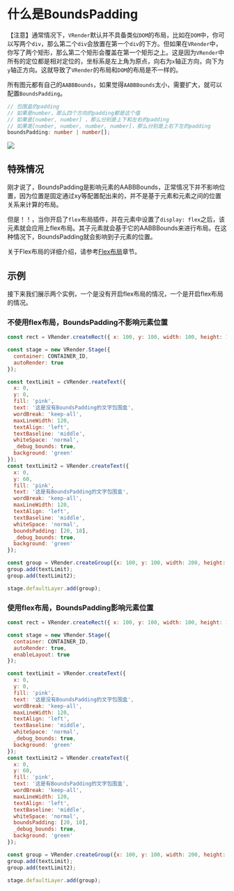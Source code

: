 # 什么是BoundsPadding

【注意】通常情况下，`VRender`默认并不具备类似`DOM`的布局，比如在`DOM`中，你可以写两个`div`，那么第二个`div`会放置在第一个`div`的下方。但如果在`VRender`中，你写了两个矩形，那么第二个矩形会覆盖在第一个矩形之上。这是因为`VRender`中所有的定位都是相对定位的，坐标系是左上角为原点，向右为`x`轴正方向，向下为`y`轴正方向。这就导致了`VRender`的布局和`DOM`的布局是不一样的。

所有图元都有自己的`AABBBounds`，如果觉得`AABBBounds`太小，需要扩大，就可以配置`BoundsPadding`。

```ts
// 包围盒的padding
// 如果是number，那么四个方向的padding都是这个值
// 如果是[number, number] ，那么分别是上下和左右的padding
// 如果是[number, number, number, number]，那么分别是上右下左的padding
boundsPadding: number | number[];
```

![](https://lf9-dp-fe-cms-tos.byteorg.com/obj/bit-cloud/vrender/vrender-faq-boundsPadding1.png)

## 特殊情况

刚才说了，BoundsPadding是影响元素的AABBBounds，正常情况下并不影响位置，因为位置是固定通过xy等配置配出来的，并不是基于元素和元素之间的位置关系来计算的布局。

但是！！，当你开启了`flex`布局插件，并在元素中设置了`display: flex`之后，该元素就会应用上flex布局。其子元素就会基于它的AABBBounds来进行布局。在这种情况下，BoundsPadding就会影响到子元素的位置。

关于Flex布局的详细介绍，请参考[Flex布局](./Flex_Layout)章节。

## 示例

接下来我们展示两个实例，一个是没有开启flex布局的情况，一个是开启flex布局的情况。

### 不使用flex布局，BoundsPadding不影响元素位置

```javascript livedemo template=vrender
const rect = VRender.createRect({ x: 100, y: 100, width: 100, height: 100, fill: 'red' });

const stage = new VRender.Stage({
  container: CONTAINER_ID,
  autoRender: true
});

const textLimit = cVRender.reateText({
  x: 0,
  y: 0,
  fill: 'pink',
  text: '这是没有BoundsPadding的文字包围盒',
  wordBreak: 'keep-all',
  maxLineWidth: 120,
  textAlign: 'left',
  textBaseline: 'middle',
  whiteSpace: 'normal',
  _debug_bounds: true,
  background: 'green'
});
const textLimit2 = VRender.createText({
  x: 0,
  y: 60,
  fill: 'pink',
  text: '这是有BoundsPadding的文字包围盒',
  wordBreak: 'keep-all',
  maxLineWidth: 120,
  textAlign: 'left',
  textBaseline: 'middle',
  whiteSpace: 'normal',
  boundsPadding: [20, 10],
  _debug_bounds: true,
  background: 'green'
});

const group = VRender.createGroup({x: 100, y: 100, width: 200, height: 200});
group.add(textLimit);
group.add(textLimit2);

stage.defaultLayer.add(group);
```


### 使用flex布局，BoundsPadding影响元素位置

```javascript livedemo template=vrender
const rect = VRender.createRect({ x: 100, y: 100, width: 100, height: 100, fill: 'red' });

const stage = new VRender.Stage({
  container: CONTAINER_ID,
  autoRender: true,
  enableLayout: true
});

const textLimit = VRender.createText({
  x: 0,
  y: 0,
  fill: 'pink',
  text: '这是没有BoundsPadding的文字包围盒',
  wordBreak: 'keep-all',
  maxLineWidth: 120,
  textAlign: 'left',
  textBaseline: 'middle',
  whiteSpace: 'normal',
  _debug_bounds: true,
  background: 'green'
});
const textLimit2 = VRender.createText({
  x: 0,
  y: 60,
  fill: 'pink',
  text: '这是有BoundsPadding的文字包围盒',
  wordBreak: 'keep-all',
  maxLineWidth: 120,
  textAlign: 'left',
  textBaseline: 'middle',
  whiteSpace: 'normal',
  boundsPadding: [20, 10],
  _debug_bounds: true,
  background: 'green'
});

const group = VRender.createGroup({x: 100, y: 100, width: 200, height: 200, display: 'flex'});
group.add(textLimit);
group.add(textLimit2);

stage.defaultLayer.add(group);
```
